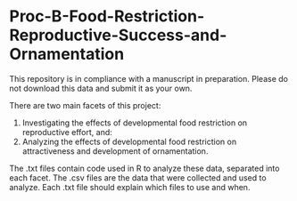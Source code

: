 # Proc-B-Food-Restriction-Reproductive-Success-and-Ornamentation

This repository is in compliance with a manuscript in preparation. Please do not download this data and submit it as your own.

There are two main facets of this project:
1) Investigating the effects of developmental food restriction on reproductive effort, and:
2) Analyzing the effects of developmental food restriction on attractiveness and development of ornamentation.

The .txt files contain code used in R to analyze these data, separated into each facet.
The .csv files are the data that were collected and used to analyze. Each .txt file should explain which files to use and when.
